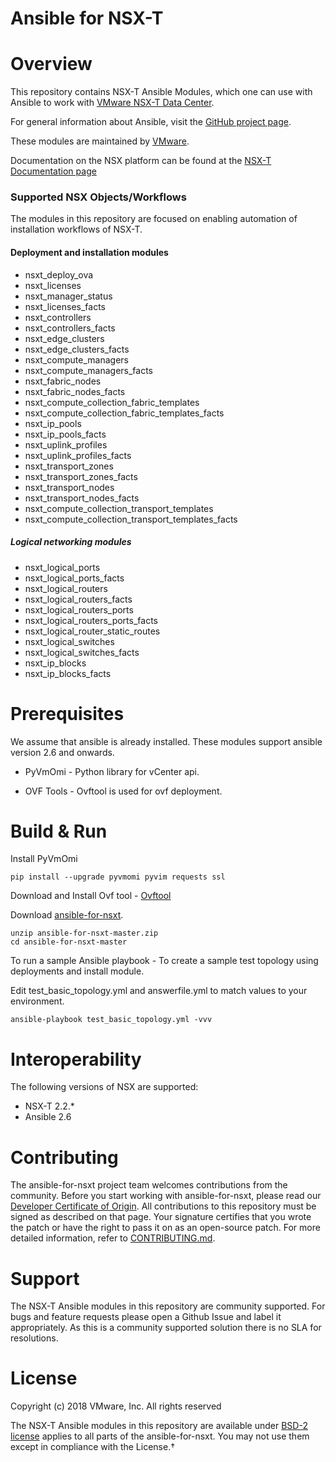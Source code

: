 # Ansible for NSX-T

# Overview
This repository contains NSX-T Ansible Modules, which one can use with
Ansible to work with [VMware NSX-T Data Center][vmware-nsxt].

[vmware-nsxt]: https://www.vmware.com/products/nsx.html

For general information about Ansible, visit the [GitHub project page][an-github].

[an-github]: https://github.com/ansible/ansible

These modules are maintained by [VMware](https://www.vmware.com/).

Documentation on the NSX platform can be found at the [NSX-T Documentation page](https://docs.vmware.com/en/VMware-NSX-T/index.html)

### Supported NSX Objects/Workflows
The modules in this repository are focused on enabling automation of installation workflows of NSX-T.

#### Deployment and installation modules

* nsxt_deploy_ova
* nsxt_licenses
* nsxt_manager_status
* nsxt_licenses_facts
* nsxt_controllers
* nsxt_controllers_facts
* nsxt_edge_clusters
* nsxt_edge_clusters_facts
* nsxt_compute_managers
* nsxt_compute_managers_facts
* nsxt_fabric_nodes
* nsxt_fabric_nodes_facts
* nsxt_compute_collection_fabric_templates
* nsxt_compute_collection_fabric_templates_facts
* nsxt_ip_pools
* nsxt_ip_pools_facts
* nsxt_uplink_profiles
* nsxt_uplink_profiles_facts
* nsxt_transport_zones
* nsxt_transport_zones_facts
* nsxt_transport_nodes
* nsxt_transport_nodes_facts
* nsxt_compute_collection_transport_templates
* nsxt_compute_collection_transport_templates_facts

##### Logical networking modules
* nsxt_logical_ports
* nsxt_logical_ports_facts
* nsxt_logical_routers
* nsxt_logical_routers_facts
* nsxt_logical_routers_ports
* nsxt_logical_routers_ports_facts
* nsxt_logical_router_static_routes
* nsxt_logical_switches
* nsxt_logical_switches_facts
* nsxt_ip_blocks
* nsxt_ip_blocks_facts


# Prerequisites
We assume that ansible is already installed. 
These modules support ansible version 2.6 and onwards. 

* PyVmOmi - Python library for vCenter api.

* OVF Tools - Ovftool is used for ovf deployment. 


# Build & Run

Install PyVmOmi
```
pip install --upgrade pyvmomi pyvim requests ssl
```
Download and Install Ovf tool - [Ovftool](https://my.vmware.com/web/vmware/details?downloadGroup=OVFTOOL400&productId=353)

Download [ansible-for-nsxt](https://github.com/vmware/ansible-for-nsxt/archive/master.zip).
```
unzip ansible-for-nsxt-master.zip
cd ansible-for-nsxt-master
```
To run a sample Ansible playbook - To create a sample test topology using deployments and install module.

Edit test_basic_topology.yml and answerfile.yml to match values to your environment.
```
ansible-playbook test_basic_topology.yml -vvv
```
# Interoperability

The following versions of NSX are supported:

 * NSX-T 2.2.*
 * Ansible 2.6

# Contributing

The ansible-for-nsxt project team welcomes contributions from the community. Before you start working with ansible-for-nsxt, please read our [Developer Certificate of Origin](https://cla.vmware.com/dco). All contributions to this repository must be signed as described on that page. Your signature certifies that you wrote the patch or have the right to pass it on as an open-source patch. For more detailed information, refer to [CONTRIBUTING.md](CONTRIBUTING.md).

# Support

The NSX-T Ansible modules in this repository are community supported. For bugs and feature requests please open a Github Issue and label it appropriately. As this is a community supported solution there is no SLA for resolutions.

# License
Copyright (c) 2018 VMware, Inc.  All rights reserved

The NSX-T Ansible modules in this repository are available under [BSD-2 license](https://github.com/vmware/ansible-for-nsxt/blob/master/LICENSE.txt) applies to all parts of the ansible-for-nsxt.
You may not use them except in compliance with the License.†
